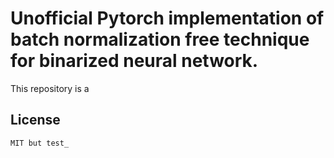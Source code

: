 # Unofficial Pytorch implementation of batch normalization free technique for binarized neural network.
This repository is a 

## License
```
MIT but test_
```
